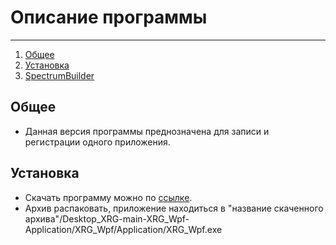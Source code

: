 # Описание программы
___
1. [Общее](#общее)
2. [Установка](#epr_math)
3. [SpectrumBuilder](#spectrumbuilder)

## Общее
- Данная версия программы преднозначена для записи и регистрации одного приложения.

## Установка
- Скачать программу можно по [ссылке](https://gitlab.adani.by:2443/rekuts/Desktop_Bootloader_STM32/-/archive/main/Desktop_Bootloader_STM32-main.zip?path=Bootloader/Application).
- Архив распаковать, приложение находиться в "название скаченного архива"/Desktop_XRG-main-XRG_Wpf-Application/XRG_Wpf/Application/XRG_Wpf.exe
